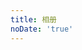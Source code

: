 ```yaml
---
title: 相册
noDate: 'true'
---
```


<link rel="stylesheet" href="../css/photo.css" />
<div style="overflow:hidden;" id="ph-box">
</div>
<script src="https://cdn.bootcss.com/jquery/3.3.1/jquery.min.js"></script>
<script src="../js/test.js"></script>
<script>
		var phData=[
			{
				jsonData:"2018_2_24.json",
				elm:"ph-2018_2_24",
				day:"2018.2.25",
				adress:"2018_2_24"
			},
			{
				jsonData:"2018_2_26.json",
				elm:"ph-2018_2_26",
				day:"2018.2.26",
				adress:"2018_2_26"
			}
		]
			function creat(data,elm,more,day,adress){
				var boxElm = document.createElement("div");
					boxElm.id=elm;
					boxElm.style="overflow:hidden;position: relative;padding-bottom:40px;";
					document.getElementById("ph-box").appendChild(boxElm);
			    var moreElm=document.createElement("div");
			    	moreElm.style="line-height:30px;height:30px;position:absolute;bottom:0;width:100%;color:red;text-align:right;cursor:default;"
			    	moreElm.innerHTML="MORE";
			    	moreElm.onclick=()=>{
			    		getMore(data,elm,true,day,adress);
			    	}
				$.get(data,function(data){
				var box = document.getElementById(elm);
					box.innerHTML="";
				var father =box.parentNode
				var html = "";
				var num = data.length;
					if(data.length >= 12){
						num = 12;
					}
					if(more){
					 num=data.length;
					}
				for(let i=0;i<num;i++){
					var demo = '<img src="'+'../gallery/'+adress+'/'+data[i]+'" />';
					html += demo;
				}
				var date = '<h3>'+day+'</h3>';
				box.innerHTML=date+html;
				if(data.length > 12 && !more){
						box.appendChild(moreElm);
					}
				})
			}
			for(let j = 0;j<phData.length;j++){
				creat(phData[j].jsonData,phData[j].elm,null,phData[j].day,phData[j].adress);
			}
			function getMore(data,elm,more,day,adress){
				creat(data,elm,more,day,adress);
			}
</script>

